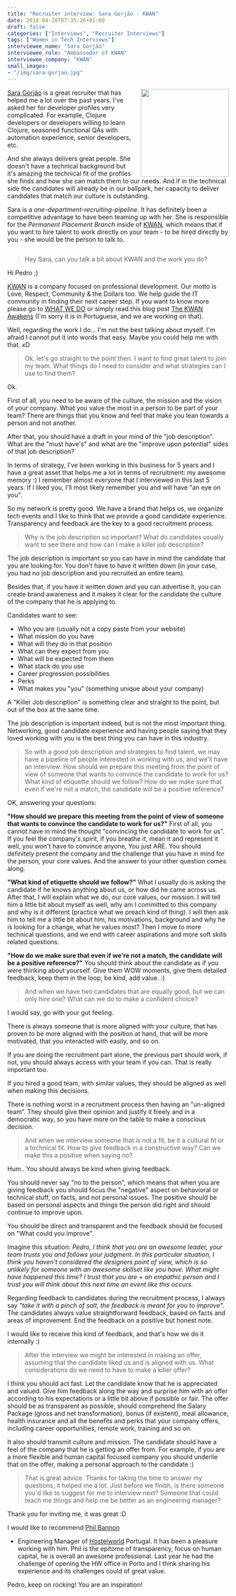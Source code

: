 ```yaml
---
title: "Recruiter interview: Sara Gorjão - KWAN"
date: 2018-04-28T07:35:26+01:00
draft: false
categories: ["Interviews", "Recruiter Interviews"]
tags: ["Women in Tech Interviews"]
interviewee_name: "Sara Gorjão"
interviewee_role: "Ambassador of KWAN"
interviewee_company: "KWAN"
small_images:
- "/img/sara-gorjao.jpg"
---
```


<img src='/img/sara-gorjao.jpg' style='float:right; width:200px;margin-left:15px'/>

[Sara Gorjão](https://www.linkedin.com/in/sara-gorjao/) is a great recruiter
that has helped me a lot over the past years. I've asked her for developer
profiles very complicated. For example, Clojure developers or developers willing
to learn Clojure, seasoned functional QAs with automation experience, senior
developers, etc.

And she always delivers great people. She doesn't have a technical background
but it's amazing the technical fit of the profiles she finds and how she can
match them to our needs. And if in the technical side the candidates will
already be in our ballpark, her capacity to deliver candidates that match
our culture is outstanding.

Sara is a _one-department-recruiting-pipeline_. It has definitely been a competitive
advantage to have been teaming up with her. She is responsible for the _Permanent
Placement Branch_ inside of [KWAN](http://www.kwan.pt/), which means that if you want to hire talent
to work directly on your team - to be hired directly by you - she would be the
person to talk to.

<div style='clear:both'></div>

<!--more-->

> Hey Sara, can you talk a bit about KWAN and the work you do?

Hi Pedro ;)

[KWAN](http://www.kwan.pt/) is a company focused on professional development.
Our motto is Love, Respect, Community & the Dollars too.
We help guide the IT community in finding their next career step.
If you want to know more please go to [WHAT WE DO](http://rupeal.com/en/what)
or simply read this blog post [The KWAN Awakens](http://www.kwan.pt/pt/blog/thekwanawakens)
(I'm sorry it is in Portuguese, and we are working on that).

Well, regarding the work I do... I'm not the best talking about myself.
I'm afraid I cannot put it into words that easy. Maybe you could help me with
that. xD

> Ok, let's go straight to the point then. I want to find great talent to
> join my team. What things do I need to consider and what strategies can I
> use to find them?

Ok.

First of all, you need to be aware of the culture, the mission and the vision
of your company. What you value the most in a person to be part of your team?
There are things that you know and feel that make you lean towards a person and
not another.

After that, you should have a draft in your mind of the "job description". What
are the "must have's" and what are the "improve upon potential" sides of that
job description?

In terms of strategy, I've been working in this business for 5 years and I have
a great asset that helps me a lot in terms of recruitment: my awesome memory :)
I remember almost everyone that I interviewed in this last 5 years. If I liked
you, I'll most likely remember you and will have "an eye on you".

So my network is pretty good. We have a brand that helps us, we organize tech
events and I like to think that we provide a good candidate experience.
Transparency and feedback are the key to a good recruitment process.

> Why is the job description so important? What do candidates usually want to
> see there and how can I make a killer job description?

The job description is important so you can have in mind the candidate that you
are looking for. You don't have to have it written down (in your case, you had
no job description and you recruited an entire team).

Besides that, if you have it written down and you can advertise it, you can
create brand awareness and it makes it clear for the candidate the culture of
the company that he is applying to.

Candidates want to see:

* Who you are (usually not a copy paste from your website)
* What mission do you have
* What will they do in that position
* What can they expect from you
* What will be expected from them
* What stack do you use
* Career progression possibilities
* Perks
* What makes you "you" (something unique about your company)

A "Killer Job description" is something clear and straight to the point, but out
of the box at the same time.

The job description is important indeed, but is not the most important thing.
Networking, good candidate experience and having people saying that they loved
working with you is the best thing you can have in this industry.

> So with a good job description and strategies to find talent, we may have a
> pipeline of people interested in working with us, and we'll have an interview.
> How should we prepare this meeting from the point of view of someone that
> wants to convince the candidate to work for us? What kind of etiquette
> should we follow? How do we make sure that even if we're not a match,
> the candidate will be a positive reference?

OK, answering your questions:

**"How should we prepare this meeting from the point of view of someone that
wants to convince the candidate to work for us?"**
First of all, you cannot have in mind the thought "convincing the candidate to
work for us". If you feel the company's spirit, if you breathe it, mean it and
represent it well, you won't have to convince anyone, You just ARE. You should
definitely present the company and the challenge that you have in mind for
the person, your core values. And the answer to your other question comes along.

**"What kind of etiquette should we follow?"**
What I usually do is asking the candidate if he knows anything about us, or
how did he came across us. After that, I will explain what we do, our core
values, our mission. I will tell him a little bit about myself as well, why
am I committed to this company and why is it different (practice what we preach
kind of thing). I will then ask him to tell me a little bit about him, his
motivations, background and why he is looking for a change, what he values most?
Then I move to more technical questions, and we end with career aspirations and
more soft skills related questions.

**"How do we make sure that even if we're not a match, the candidate will be a
positive reference?"**
You should think about the candidate as if you were thinking about yourself.
Give them WOW moments, give them detailed feedback, keep them in the loop,
be kind, add value. :)

> And when we have two candidates that are equally good, but we can only hire
> one? What can we do to make a confident choice?

I would say, go with your gut feeling.

There is always someone that is more aligned with your culture, that has proven
to be more aligned with the position at hand, that will be more motivated,
that you interacted with easily, and so on.

If you are doing the recruitment part alone, the previous part should work,
if not, you should always access with your team if you can. That is really
important too.

If you hired a good team, with similar values, they should be aligned as well
when making this decisions.

There is nothing worst in a recruitment process then having an "un-aligned team”.
They should give their opinion and justify it freely and in a democratic way,
so you have more on the table to make a conscious decision.

> And when we interview someone that is not a fit, be it a cultural fit or a
> technical fit. How to give feedback in a constructive way? Can we make this a
> positive when saying no?

Hum.. You should always be kind when giving feedback.

You should never say "no to the person", which means that when you are giving
feedback you should focus the "negative" aspect on behavioral or technical
stuff, on facts, and not personal issues. The positive should be based on
personal aspects and things the person did right and should continue to improve
upon.

You should be direct and transparent and the feedback should be focused on
"What could you improve".

Imagine this situation:
_Pedro, I think that you are an awesome leader, your team trusts you and follows
your judgment. In this particular situation, I think you haven't considered the
designers point of view, which is so unlikely for someone with an awesome
skillset like you have. What might have happened this time? I trust that you are +
an empathic person and I trust you will think about this next time an event like
this occurs._

Regarding feedback to candidates during the recruitment process, I always say
_"take it with a pinch of salt, the feedback is meant for you to improve"_. The
candidates always value straightforward feedback, based on facts and areas of
improvement. End the feedback on a positive but honest note.

I would like to receive this kind of feedback, and that's how we do it
internally :)

> After the interview we might be interested in making an offer, assuming that
> the candidate liked us and is aligned with us. What considerations do we need
> to have to make a killer offer?

I think you should act fast. Let the candidate know that he is appreciated and
valued. Give him feedback along the way and surprise him with an offer
according to his expectations or a little bit above if possible or fair. The
offer should be as transparent as possible, should comprehend the Salary Package
(gross and net transformation), bonus (if existent), meal allowance, health
insurance and all the benefits and perks that your company offers, including
career opportunities, remote work, training and so on.

It also should transmit culture and mission. The candidate should have a feel
of the company that he is getting an offer from. For example, if you are a more
flexible and human capital focused company you should underlie that on the offer,
making a personal approach to the candidate :)


> That is great advice. Thanks for taking the time to answer my questions, it
> helped me a lot. Just before we finish, is there someone you'd like to suggest
> for me to interview next? Someone that could teach me things and help me be
> better as an engineering manager?

Thank you for inviting me, it was great :D

I would like to recommend [Phil Bannon](https://www.linkedin.com/in/philipbannon/)
- Engineering Manager of [Hostelworld](http://www.hostelworld.com/)
Portugal. It has been a pleasure working with him. Phil is the epitome of
transparency, focus on human capital, he is overall an awesome professional.
Last year he had the challenge of opening the HW office in Porto and I think
sharing his experience and its challenges could of great value.

Pedro, keep on rocking! You are an inspiration!
